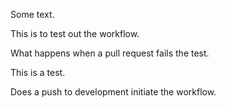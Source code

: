 Some text. 


This is to test out the workflow.

What happens when a pull request fails the test. 

This is a test.

Does a push to development initiate the workflow.
